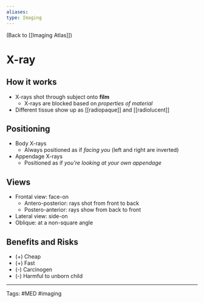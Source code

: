 ```yaml
---
aliases: 
type: Imaging
---
```


(Back to [[Imaging Atlas]])

# X-ray

## How it works
- X-rays shot through subject onto **film**
	- X-rays are blocked based on _properties of material_
- Different tissue show up as [[radiopaque]] and [[radiolucent]]

## Positioning
- Body X-rays
	- Always positioned as if _facing you_ (left and right are inverted)
- Appendage X-rays
	- Positioned as if _you're looking at your own appendage_

## Views
- Frontal view: face-on
	- Antero-posterior: rays shot from front to back
	- Postero-anterior: rays show from back to front
- Lateral view: side-on
- Oblique: at a non-square angle

## Benefits and Risks
- (+) Cheap
- (+) Fast
- (-) Carcinogen
- (-) Harmful to unborn child

---
Tags: #MED #imaging 